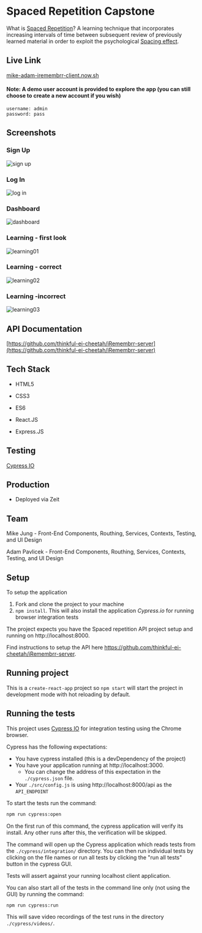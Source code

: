 # Spaced Repetition Capstone
What is [Spaced Repetition](https://en.wikipedia.org/wiki/Spaced_repetition)?
A learning technique that incorporates increasing intervals of time between subsequent review of previously learned material in order to exploit the psychological [Spacing effect](https://en.wikipedia.org/wiki/Spacing_effect).

## Live Link
[mike-adam-iremembrr-client.now.sh](mike-adam-iremembrr-client.now.sh)
#### Note: A demo user account is provided to explore the app (you can still choose to create a new account if you wish)
    username: admin
    password: pass

## Screenshots
### Sign Up
![sign up](screenshots/iR-signup.PNG)

### Log In
![log in](screenshots/iR-login.PNG)

### Dashboard
![dashboard](screenshots/iR-dashboard.PNG)

### Learning - first look
![learning01](screenshots/iR-learning01.PNG)

### Learning - correct
![learning02](screenshots/iR-learning02.PNG)

### Learning -incorrect
![learning03](screenshots/iR-learning03.PNG)

## API Documentation
[https://github.com/thinkful-ei-cheetah/iRemembrr-server](https://github.com/thinkful-ei-cheetah/iRemembrr-server)

## Tech Stack
* HTML5

* CSS3

* ES6

* React.JS

* Express.JS

## Testing
[Cypress IO](https://docs.cypress.io)

## Production
* Deployed via Zeit

## Team
Mike Jung - Front-End Components, Routhing, Services, Contexts, Testing, and UI Design

Adam Pavlicek - Front-End Components, Routhing, Services, Contexts, Testing, and UI Design

## Setup

To setup the application

1. Fork and clone the project to your machine
2. `npm install`. This will also install the application *Cypress.io* for running browser integration tests

The project expects you have the Spaced repetition API project setup and running on http://localhost:8000.

Find instructions to setup the API here https://github.com/thinkful-ei-cheetah/iRemembrr-server.

## Running project

This is a `create-react-app` project so `npm start` will start the project in development mode with hot reloading by default.

## Running the tests

This project uses [Cypress IO](https://docs.cypress.io) for integration testing using the Chrome browser.

Cypress has the following expectations:

- You have cypress installed (this is a devDependency of the project)
- You have your application running at http://localhost:3000.
  - You can change the address of this expectation in the `./cypress.json` file.
- Your `./src/config.js` is using http://localhost:8000/api as the `API_ENDPOINT`

To start the tests run the command:

```bash
npm run cypress:open
```

On the first run of this command, the cypress application will verify its install. Any other runs after this, the verification will be skipped.

The command will open up the Cypress application which reads tests from the `./cypress/integration/` directory. You can then run individual tests by clicking on the file names or run all tests by clicking the "run all tests" button in the cypress GUI.

Tests will assert against your running localhost client application.

You can also start all of the tests in the command line only (not using the GUI) by running the command:

```bash
npm run cypress:run
```

This will save video recordings of the test runs in the directory `./cypress/videos/`.

